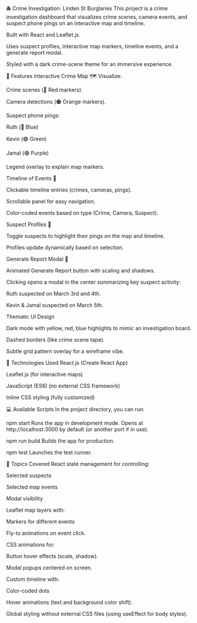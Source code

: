 🚔 Crime Investigation: Linden St Burglaries
This project is a crime investigation dashboard that visualizes crime scenes, camera events, and suspect phone pings on an interactive map and timeline.

Built with React and Leaflet.js.

Uses suspect profiles, interactive map markers, timeline events, and a generate report modal.

Styled with a dark crime-scene theme for an immersive experience.

🔧 Features
Interactive Crime Map 🗺️
Visualize:

Crime scenes (🔴 Red markers).

Camera detections (🟠 Orange markers).

Suspect phone pings:

Ruth (🔵 Blue)

Kevin (🟢 Green)

Jamal (🟣 Purple)

Legend overlay to explain map markers.

Timeline of Events 📅

Clickable timeline entries (crimes, cameras, pings).

Scrollable panel for easy navigation.

Color-coded events based on type (Crime, Camera, Suspect).

Suspect Profiles 👤

Toggle suspects to highlight their pings on the map and timeline.

Profiles update dynamically based on selection.

Generate Report Modal 📄

Animated Generate Report button with scaling and shadows.

Clicking opens a modal in the center summarizing key suspect activity:

Ruth suspected on March 3rd and 4th.

Kevin & Jamal suspected on March 5th.

Thematic UI Design

Dark mode with yellow, red, blue highlights to mimic an investigation board.

Dashed borders (like crime scene tape).

Subtle grid pattern overlay for a wireframe vibe.

🚀 Technologies Used
React.js (Create React App)

Leaflet.js (for interactive maps)

JavaScript (ES6) (no external CSS framework)

Inline CSS styling (fully customized)

💻 Available Scripts
In the project directory, you can run:

npm start
Runs the app in development mode.
Opens at http://localhost:3000 by default (or another port if in use).

npm run build
Builds the app for production.

npm test
Launches the test runner.

📝 Topics Covered
React state management for controlling:

Selected suspects

Selected map events

Modal visibility

Leaflet map layers with:

Markers for different events

Fly-to animations on event click.

CSS animations for:

Button hover effects (scale, shadow).

Modal popups centered on screen.

Custom timeline with:

Color-coded dots

Hover animations (text and background color shift).

Global styling without external CSS files (using useEffect for body styles).
